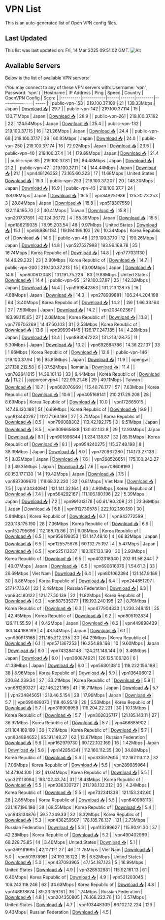 # VPN List

This is an auto-generated list of Open VPN config files.

## Last Updated

This list was last updated on: Fri, 14 Mar 2025 09:51:02 GMT.
![Alt](https://repobeats.axiom.co/api/embed/186b98318ef1479477931607c1ad7d823f12451f.svg "Repobeats analytics image")

## Available Servers

Below is the list of available VPN servers:

(You may connect to any of these VPN servers with: Username: 'vpn', Password: 'vpn'.)
| Hostname | IP Address | Ping | Speed | Country | OpenVPN Config | Score |
|----------|------------|------|-------|---------|----------------| ----- |
| public-vpn-153 | 219.100.37.109 | 21 | 139.33Mbps | Japan | [Download 📥](./configs/server_0_JP.ovpn) | 29.7 |
| public-vpn-142 | 219.100.37.114 | 15 | 130.71Mbps | Japan | [Download 📥](./configs/server_1_JP.ovpn) | 28.9 |
| public-vpn-261 | 219.100.37.192 | 22 | 124.54Mbps | Japan | [Download 📥](./configs/server_2_JP.ovpn) | 25.4 |
| public-vpn-132 | 219.100.37.115 | 16 | 121.26Mbps | Japan | [Download 📥](./configs/server_3_JP.ovpn) | 24.4 |
| public-vpn-68 | 219.100.37.17 | 28 | 60.83Mbps | Japan | [Download 📥](./configs/server_4_JP.ovpn) | 24.0 |
| public-vpn-250 | 219.100.37.174 | 16 | 72.92Mbps | Japan | [Download 📥](./configs/server_5_JP.ovpn) | 23.6 |
| public-vpn-40 | 219.100.37.4 | 14 | 179.89Mbps | Japan | [Download 📥](./configs/server_6_JP.ovpn) | 21.4 |
| public-vpn-85 | 219.100.37.81 | 19 | 84.48Mbps | Japan | [Download 📥](./configs/server_7_JP.ovpn) | 21.2 |
| public-vpn-47 | 219.100.37.11 | 14 | 144.44Mbps | Japan | [Download 📥](./configs/server_8_JP.ovpn) | 21.1 |
| vpn448126352 | 73.165.60.223 | 17 | 11.68Mbps | United States | [Download 📥](./configs/server_9_US.ovpn) | 19.3 |
| public-vpn-253 | 219.100.37.207 | 20 | 148.30Mbps | Japan | [Download 📥](./configs/server_10_JP.ovpn) | 16.9 |
| public-vpn-43 | 219.100.37.7 | 24 | 158.08Mbps | Japan | [Download 📥](./configs/server_11_JP.ovpn) | 16.5 |
| vpn349251986 | 125.30.73.253 | 3 | 28.84Mbps | Japan | [Download 📥](./configs/server_12_JP.ovpn) | 15.8 |
| vpn518307559 | 122.116.195.70 | 2 | 40.41Mbps | Taiwan | [Download 📥](./configs/server_13_TW.ovpn) | 15.8 |
| vpn201737691 | 42.124.36.172 | 4 | 55.39Mbps | Japan | [Download 📥](./configs/server_14_JP.ovpn) | 15.5 |
| vpn186219035 | 76.95.203.54 | 48 | 9.97Mbps | United States | [Download 📥](./configs/server_15_US.ovpn) | 15.1 |
| vpn689861184 | 119.194.199.103 | 26 | 10.34Mbps | Korea Republic of | [Download 📥](./configs/server_16_KR.ovpn) | 14.9 |
| public-vpn-46 | 219.100.37.10 | 12 | 190.26Mbps | Japan | [Download 📥](./configs/server_17_JP.ovpn) | 14.8 |
| vpn527527998 | 183.96.168.78 | 35 | 16.74Mbps | Korea Republic of | [Download 📥](./configs/server_18_KR.ovpn) | 14.8 |
| vpn777031130 | 14.46.29.232 | 23 | 2.90Mbps | Korea Republic of | [Download 📥](./configs/server_19_KR.ovpn) | 14.7 |
| public-vpn-200 | 219.100.37.213 | 15 | 63.00Mbps | Japan | [Download 📥](./configs/server_20_JP.ovpn) | 14.6 |
| vpn600612048 | 131.191.75.226 | 83 | 9.88Mbps | United States | [Download 📥](./configs/server_21_US.ovpn) | 14.4 |
| public-vpn-95 | 219.100.37.97 | 25 | 142.32Mbps | Japan | [Download 📥](./configs/server_22_JP.ovpn) | 14.4 |
| vpn969842353 | 131.213.128.75 | 16 | 4.88Mbps | Japan | [Download 📥](./configs/server_23_JP.ovpn) | 14.3 |
| vpn278939881 | 106.244.204.198 | 64 | 3.40Mbps | Korea Republic of | [Download 📥](./configs/server_24_KR.ovpn) | 14.2 |
| 2i6 | 1.66.33.164 | 27 | 7.59Mbps | Japan | [Download 📥](./configs/server_25_JP.ovpn) | 14.2 |
| vpn203402367 | 183.99.115.65 | 27 | 2.08Mbps | Korea Republic of | [Download 📥](./configs/server_26_KR.ovpn) | 13.8 |
| vpn776706269 | 14.47.60.103 | 31 | 2.53Mbps | Korea Republic of | [Download 📥](./configs/server_27_KR.ovpn) | 13.6 |
| vpn999994145 | 126.177.247.185 | 14 | 4.28Mbps | Japan | [Download 📥](./configs/server_28_JP.ovpn) | 13.4 |
| vpn893047223 | 131.213.128.75 | 11 | 5.30Mbps | Japan | [Download 📥](./configs/server_29_JP.ovpn) | 13.2 |
| vpn692884786 | 14.36.22.137 | 33 | 1.66Mbps | Korea Republic of | [Download 📥](./configs/server_30_KR.ovpn) | 12.6 |
| public-vpn-146 | 219.100.37.94 | 16 | 95.85Mbps | Japan | [Download 📥](./configs/server_31_JP.ovpn) | 11.9 |
| opengw | 217.138.212.58 | 6 | 37.52Mbps | Romania | [Download 📥](./configs/server_32_RO.ovpn) | 11.4 |
| vpn782641015 | 14.36.101.13 | 33 | 6.44Mbps | Korea Republic of | [Download 📥](./configs/server_33_KR.ovpn) | 11.2 |
| jayporeonvpn4 | 122.99.21.46 | 29 | 49.11Mbps | Taiwan | [Download 📥](./configs/server_34_TW.ovpn) | 10.7 |
| vpn602076969 | 115.40.76.177 | 57 | 7.63Mbps | Korea Republic of | [Download 📥](./configs/server_35_KR.ovpn) | 10.6 |
| vpn405168141 | 210.217.29.208 | 28 | 8.69Mbps | Korea Republic of | [Download 📥](./configs/server_36_KR.ovpn) | 10.0 |
| vpn172665015 | 147.46.130.188 | 51 | 6.69Mbps | Korea Republic of | [Download 📥](./configs/server_37_KR.ovpn) | 9.9 |
| vpn813440287 | 112.171.63.189 | 27 | 3.75Mbps | Korea Republic of | [Download 📥](./configs/server_38_KR.ovpn) | 8.5 |
| vpn796088302 | 113.42.192.175 | 3 | 9.51Mbps | Japan | [Download 📥](./configs/server_39_JP.ovpn) | 8.5 |
| vpn309665688 | 130.62.132.8 | 29 | 12.93Mbps | Japan | [Download 📥](./configs/server_40_JP.ovpn) | 8.1 |
| vpn901896844 | 1.234.138.87 | 32 | 85.15Mbps | Korea Republic of | [Download 📥](./configs/server_41_KR.ovpn) | 8.1 |
| vpn954240275 | 115.37.48.198 | 8 | 38.39Mbps | Japan | [Download 📥](./configs/server_42_JP.ovpn) | 8.0 |
| vpn720962280 | 114.173.27.133 | 5 | 8.82Mbps | Japan | [Download 📥](./configs/server_43_JP.ovpn) | 7.6 |
| vpn268526651 | 175.100.242.27 | 3 | 49.35Mbps | Japan | [Download 📥](./configs/server_44_JP.ovpn) | 7.6 |
| vpn708608193 | 60.153.177.130 | 14 | 19.42Mbps | Japan | [Download 📥](./configs/server_45_JP.ovpn) | 7.5 |
| vpn887309670 | 118.68.32.220 | 32 | 0.81Mbps | Viet Nam | [Download 📥](./configs/server_46_VN.ovpn) | 7.5 |
| vpn134340941 | 121.141.32.164 | 46 | 4.90Mbps | Korea Republic of | [Download 📥](./configs/server_47_KR.ovpn) | 7.4 |
| vpn564292167 | 111.106.180.196 | 22 | 5.39Mbps | Japan | [Download 📥](./configs/server_48_JP.ovpn) | 7.2 |
| vpn991013178 | 60.61.180.208 | 21 | 23.36Mbps | Japan | [Download 📥](./configs/server_49_JP.ovpn) | 6.8 |
| vpn912730578 | 222.102.180.180 | 30 | 5.84Mbps | Korea Republic of | [Download 📥](./configs/server_50_KR.ovpn) | 6.7 |
| vpn942772599 | 220.118.175.190 | 28 | 7.36Mbps | Korea Republic of | [Download 📥](./configs/server_51_KR.ovpn) | 6.6 |
| vpn152795696 | 112.168.75.86 | 31 | 6.08Mbps | Korea Republic of | [Download 📥](./configs/server_52_KR.ovpn) | 6.5 |
| vpn956199353 | 131.147.49.10 | 4 | 66.82Mbps | Japan | [Download 📥](./configs/server_53_JP.ovpn) | 6.5 |
| vpn125575678 | 60.132.75.197 | 4 | 5.47Mbps | Japan | [Download 📥](./configs/server_54_JP.ovpn) | 6.5 |
| vpn625113237 | 183.107.133.190 | 30 | 2.93Mbps | Korea Republic of | [Download 📥](./configs/server_55_KR.ovpn) | 6.5 |
| vpn402318340 | 202.91.58.244 | 7 | 40.07Mbps | Japan | [Download 📥](./configs/server_56_JP.ovpn) | 6.5 |
| vpn690616076 | 1.54.61.3 | 33 | 26.69Mbps | Viet Nam | [Download 📥](./configs/server_57_VN.ovpn) | 6.4 |
| vpn801062394 | 121.147.9.189 | 30 | 8.88Mbps | Korea Republic of | [Download 📥](./configs/server_58_KR.ovpn) | 6.4 |
| vpn244851297 | 217.147.16.61 | 22 | 2.48Mbps | Russian Federation | [Download 📥](./configs/server_59_RU.ovpn) | 6.3 |
| vpn934180122 | 121.177.50.139 | 22 | 11.82Mbps | Korea Republic of | [Download 📥](./configs/server_60_KR.ovpn) | 6.3 |
| vpn587535377 | 119.193.240.195 | 27 | 8.76Mbps | Korea Republic of | [Download 📥](./configs/server_61_KR.ovpn) | 6.3 |
| vpn477904333 | 1.230.248.151 | 35 | 42.45Mbps | Korea Republic of | [Download 📥](./configs/server_62_KR.ovpn) | 6.2 |
| vpn805192834 | 126.111.55.59 | 4 | 9.42Mbps | Japan | [Download 📥](./configs/server_63_JP.ovpn) | 6.2 |
| vpn449898439 | 180.144.198.199 | 4 | 48.54Mbps | Japan | [Download 📥](./configs/server_64_JP.ovpn) | 6.1 |
| vpn930913168 | 211.185.212.235 | 30 | 64.29Mbps | Korea Republic of | [Download 📥](./configs/server_65_KR.ovpn) | 6.1 |
| vpn571367253 | 116.254.88.168 | 10 | 9.60Mbps | Japan | [Download 📥](./configs/server_66_JP.ovpn) | 6.0 |
| vpn743284148 | 124.211.146.144 | 9 | 3.46Mbps | Japan | [Download 📥](./configs/server_67_JP.ovpn) | 6.0 |
| vpn360874921 | 126.125.106.126 | 6 | 41.33Mbps | Japan | [Download 📥](./configs/server_68_JP.ovpn) | 6.0 |
| vpn563013810 | 118.222.156.188 | 38 | 8.96Mbps | Korea Republic of | [Download 📥](./configs/server_69_KR.ovpn) | 5.9 |
| vpn136406012 | 220.84.239.34 | 27 | 33.21Mbps | Korea Republic of | [Download 📥](./configs/server_70_KR.ovpn) | 5.9 |
| vpn681260327 | 42.146.221.165 | 41 | 18.71Mbps | Japan | [Download 📥](./configs/server_71_JP.ovpn) | 5.7 |
| vpn234845651 | 218.46.5.154 | 28 | 17.96Mbps | Japan | [Download 📥](./configs/server_72_JP.ovpn) | 5.7 |
| vpn690489070 | 118.46.95.19 | 29 | 5.53Mbps | Korea Republic of | [Download 📥](./configs/server_73_KR.ovpn) | 5.7 |
| vpn318908956 | 119.204.22.221 | 30 | 10.13Mbps | Korea Republic of | [Download 📥](./configs/server_74_KR.ovpn) | 5.7 |
| vpn302835717 | 121.185.143.11 | 27 | 36.92Mbps | Korea Republic of | [Download 📥](./configs/server_75_KR.ovpn) | 5.7 |
| vpn468885902 | 211.104.169.199 | 30 | 7.21Mbps | Korea Republic of | [Download 📥](./configs/server_76_KR.ovpn) | 5.7 |
| vpn804894652 | 95.191.148.27 | 62 | 13.87Mbps | Russian Federation | [Download 📥](./configs/server_77_RU.ovpn) | 5.6 |
| vpn162979730 | 60.122.102.169 | 16 | 1.42Mbps | Japan | [Download 📥](./configs/server_78_JP.ovpn) | 5.6 |
| vpn142854341 | 112.160.112.35 | 30 | 34.80Mbps | Korea Republic of | [Download 📥](./configs/server_79_KR.ovpn) | 5.6 |
| vpn335512605 | 112.187.113.112 | 32 | 7.06Mbps | Korea Republic of | [Download 📥](./configs/server_80_KR.ovpn) | 5.5 |
| vpn289985964 | 14.47.104.100 | 32 | 41.04Mbps | Korea Republic of | [Download 📥](./configs/server_81_KR.ovpn) | 5.5 |
| vpn321113094 | 183.102.43.74 | 31 | 18.43Mbps | Korea Republic of | [Download 📥](./configs/server_82_KR.ovpn) | 5.5 |
| vpn938330727 | 211.198.132.212 | 36 | 4.24Mbps | Korea Republic of | [Download 📥](./configs/server_83_KR.ovpn) | 5.5 |
| vpn732341338 | 121.153.242.60 | 28 | 2.85Mbps | Korea Republic of | [Download 📥](./configs/server_84_KR.ovpn) | 5.5 |
| vpn640988113 | 221.167.196.198 | 28 | 69.55Mbps | Korea Republic of | [Download 📥](./configs/server_85_KR.ovpn) | 5.4 |
| vpn948134876 | 59.27.249.33 | 32 | 8.32Mbps | Korea Republic of | [Download 📥](./configs/server_86_KR.ovpn) | 5.3 |
| vpn438259507 | 178.185.76.137 | 131 | 2.73Mbps | Russian Federation | [Download 📥](./configs/server_87_RU.ovpn) | 5.3 |
| vpn113289627 | 115.90.91.30 | 37 | 42.28Mbps | Korea Republic of | [Download 📥](./configs/server_88_KR.ovpn) | 5.2 |
| vpn490402989 | 68.228.75.85 | 14 | 3.40Mbps | United States | [Download 📥](./configs/server_89_US.ovpn) | 5.1 |
| vpn369161695 | 42.117.121.27 | 46 | 11.78Mbps | Viet Nam | [Download 📥](./configs/server_90_VN.ovpn) | 5.0 |
| vpn501978981 | 24.193.18.122 | 15 | 6.52Mbps | United States | [Download 📥](./configs/server_91_US.ovpn) | 5.0 |
| vpn437093965 | 47.154.187.123 | 5 | 16.99Mbps | United States | [Download 📥](./configs/server_92_US.ovpn) | 4.9 |
| vpn326532881 | 115.92.161.13 | 61 | 6.40Mbps | Korea Republic of | [Download 📥](./configs/server_93_KR.ovpn) | 4.9 |
| vpn531203045 | 106.243.118.246 | 63 | 34.63Mbps | Korea Republic of | [Download 📥](./configs/server_94_KR.ovpn) | 4.8 |
| vpn148818874 | 89.23.159.161 | 36 | 1.74Mbps | Russian Federation | [Download 📥](./configs/server_95_RU.ovpn) | 4.8 |
| vpn204350805 | 76.166.222.76 | 13 | 3.57Mbps | United States | [Download 📥](./configs/server_96_US.ovpn) | 4.7 |
| vpn103448309 | 86.102.12.224 | 129 | 9.43Mbps | Russian Federation | [Download 📥](./configs/server_97_RU.ovpn) | 4.5 |
